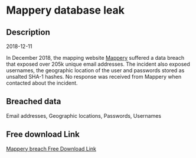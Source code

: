 # Mappery database leak

## Description

2018-12-11

In December 2018, the mapping website <a href="http://www.mappery.com" target="_blank" rel="noopener">Mappery</a> suffered a data breach that exposed over 205k unique email addresses. The incident also exposed usernames, the geographic location of the user and passwords stored as unsalted SHA-1 hashes. No response was received from Mappery when contacted about the incident.

## Breached data

Email addresses, Geographic locations, Passwords, Usernames

## Free download Link

[Mappery breach Free Download Link](https://link-to.net/1229997/863.378330646032/dynamic/?r=aHR0cHM6Ly93d3cubWVkaWFmaXJlLmNvbS92aWV3L0ZGbDdXOG5GcG9rSUllUS9tYXBwZXJ5LmNvbS9maWxl)